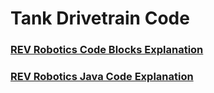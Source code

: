 # Tank Drivetrain Code

### [REV Robotics Code Blocks Explanation](https://docs.revrobotics.com/duo-control/programming/hello-robot-autonomous-robot/robot-navigation-blocks)

### [REV Robotics Java Code Explanation](https://docs.revrobotics.com/duo-control/programming/hello-robot-autonomous-robot/robot-nav-onbot-java)
